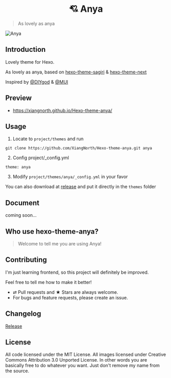 <h1 align="center">💘 Anya</h1>

> As lovely as anya

![Anya](https://cdn.jsdelivr.net/gh/XiangNorth/Living-room-for-Pic@main/2022/07/Fuuie2.png)

## Introduction

Lovely theme for Hexo.

As lovely as anya, based on [hexo-theme-sagiri](https://github.com/diygod/hexo-theme-sagiri) & [hexo-theme-next](https://github.com/iissnan/hexo-theme-next) 

Inspired by [@DIYgod](https://diygod.me) & [@MUI](https://mui.com)

## Preview

- https://xiangnorth.github.io/Hexo-theme-anya/

## Usage

1. Locate to `project/themes` and run
   
```
git clone https://github.com/XiangNorth/Hexo-theme-anya.git anya
```

2. Config project/_config.yml
   
```
theme: anya
```

3. Modify `project/themes/anya/_config.yml` in your favor

You can also download at [release](https://github.com/XiangNorth/Hexo-theme-anya/releases) and put it directly in the `themes` folder

## Document

coming soon...

## Who use hexo-theme-anya?

> Welcome to tell me you are using Anya!

## Contributing

I'm just learning frontend, so this project will definitely be improved.

Feel free to tell me how to make it better!

- ⇄ Pull requests and ★ Stars are always welcome.
- For bugs and feature requests, please create an issue.

## Changelog

[Release](https://github.com/XiangNorth/Hexo-theme-anya/releases)

## License

All code licensed under the MIT License. All images licensed under Creative Commons Attribution 3.0 Unported License. In other words you are basically free to do whatever you want. Just don't remove my name from the source.
